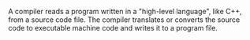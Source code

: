 A compiler reads a program written in a "high-level language", like C++, from a source code file. The compiler translates or converts the source code to executable machine code and writes it to a program file.